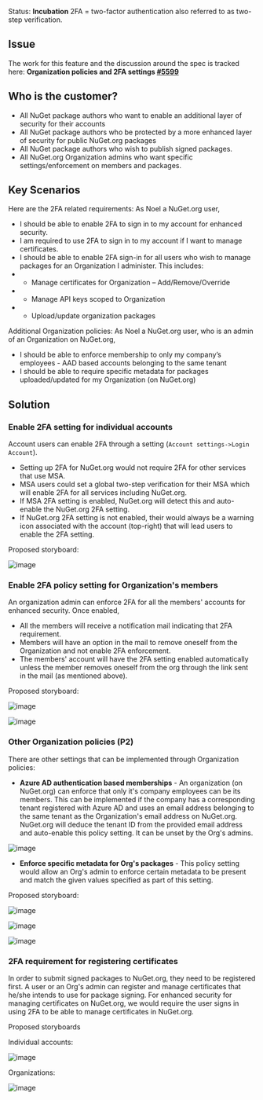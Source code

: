 Status: **Incubation**
2FA = two-factor authentication also referred to as two-step verification.

## Issue
The work for this feature and the discussion around the spec is tracked here:
**Organization policies and 2FA settings [#5599](https://github.com/NuGet/NuGetGallery/issues/3252)**

## Who is the customer?
* All NuGet package authors who want to enable an additional layer of security for their accounts
* All NuGet package authors who be protected by a more enhanced layer of security for public NuGet.org packages
* All NuGet package authors who wish to publish signed packages.
* All NuGet.org Organization admins who want specific settings/enforcement on members and packages.

## Key Scenarios
Here are the 2FA related requirements:
As Noel a NuGet.org user,
* I should be able to enable 2FA to sign in to my account for enhanced security.
* I am required to use 2FA to sign in to my account if I want to manage certificates.
* I should be able to enable 2FA sign-in for all users who wish to manage packages for an Organization I administer. This includes:
* * Manage certificates for Organization – Add/Remove/Override
* * Manage API keys scoped to Organization
* * Upload/update organization packages

Additional Organization policies:
As Noel a NuGet.org user, who is an admin of an Organization on NuGet.org,
* I should be able to enforce membership to only my company’s employees - AAD based accounts belonging to the same tenant
* I should be able to require specific metadata for packages uploaded/updated for my Organization (on NuGet.org)

## Solution

### Enable 2FA setting for individual accounts
Account users can enable 2FA through a setting (`Account settings->Login Account`). 
* Setting up 2FA for NuGet.org would not require 2FA for other services that use MSA. 
* MSA users could set a global two-step verification for their MSA which will enable 2FA for all services including NuGet.org.
* If MSA 2FA setting is enabled, NuGet.org will detect this and auto-enable the NuGet.org 2FA setting.
* If NuGet.org 2FA setting is not enabled, their would always be a warning icon associated with the account (top-right) that will lead users to enable the 2FA setting.

Proposed storyboard:

![image](https://user-images.githubusercontent.com/14800916/37369439-5f201134-26c6-11e8-8194-cc7b228adffa.png)

### Enable 2FA policy setting for Organization's members
An organization admin can enforce 2FA for all the members' accounts for enhanced security. Once enabled, 
* All the members will receive a notification mail indicating that 2FA requirement.
* Members will have an option in the mail to remove oneself from the Organization and not enable 2FA enforcement.
* The members' account will have the 2FA setting enabled automatically unless the member removes oneself from the org through the link sent in the mail (as mentioned above). 

Proposed storyboard:

![image](https://user-images.githubusercontent.com/14800916/37369657-fc3bf550-26c6-11e8-904b-a27696bac361.png)

![image](https://user-images.githubusercontent.com/14800916/37369671-08b822b8-26c7-11e8-8e35-d21ec1ca4720.png)

### Other Organization policies (P2)
There are other settings that can be implemented through Organization policies:
* **Azure AD authentication based memberships** - An organization (on NuGet.org) can enforce that only it's company employees can be its members. This can be implemented if the company has a corresponding tenant registered with Azure AD and uses an email address belonging to the same tenant as the Organization's email address on NuGet.org. NuGet.org will deduce the tenant ID from the provided email address and auto-enable this policy setting. It can be unset by the Org's admins.

![image](https://user-images.githubusercontent.com/14800916/37369992-1b14ca00-26c8-11e8-8626-d7687be853a0.png)

* **Enforce specific metadata for Org's packages** - This policy setting would allow an Org's admin to enforce certain metadata to be present and match the given values specified as part of this setting.

Proposed storyboard:

![image](https://user-images.githubusercontent.com/14800916/37370174-9953c1c8-26c8-11e8-9164-5c96019dcc20.png)

![image](https://user-images.githubusercontent.com/14800916/37370184-a002cfdc-26c8-11e8-81f6-0e83ff231a6e.png)

![image](https://user-images.githubusercontent.com/14800916/37370195-a9459318-26c8-11e8-9002-ff10356125af.png)

### 2FA requirement for registering certificates

In order to submit signed packages to NuGet.org, they need to be registered first. A user or an Org's admin can register and manage certificates that he/she intends to use for package signing. For enhanced security for managing certificates on NuGet.org, we would require the user signs in using 2FA to be able to manage certificates in NuGet.org.

Proposed storyboards

Individual accounts:

![image](https://user-images.githubusercontent.com/14800916/37370348-275b9b58-26c9-11e8-9f48-a1c0d104b0d8.png)

Organizations:

![image](https://user-images.githubusercontent.com/14800916/37370360-3083bc24-26c9-11e8-9903-d1fbaad27522.png)



